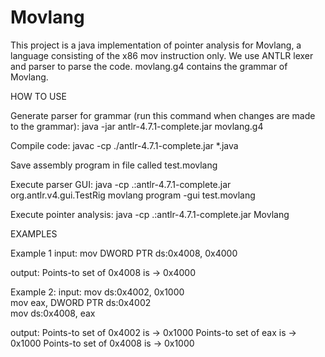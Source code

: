 # Movlang
This project is a java implementation of pointer analysis for Movlang, a language consisting of the x86 mov instruction only. 
We use ANTLR lexer and parser to parse the code. 
movlang.g4 contains the grammar of Movlang.

HOW TO USE

Generate parser for grammar (run this command when changes are made to the grammar):
java -jar antlr-4.7.1-complete.jar movlang.g4

Compile code:
javac -cp ./antlr-4.7.1-complete.jar *.java

Save assembly program in file called test.movlang 

Execute parser GUI:
java -cp .:antlr-4.7.1-complete.jar org.antlr.v4.gui.TestRig movlang program -gui test.movlang

Execute pointer analysis:
java -cp .:antlr-4.7.1-complete.jar Movlang

EXAMPLES

Example 1
input:
mov DWORD PTR ds:0x4008, 0x4000 

output:
Points-to set of 0x4008 is 
 -> 0x4000

Example 2:
input:
mov ds:0x4002, 0x1000	
mov eax, DWORD PTR ds:0x4002	
mov ds:0x4008, eax

output:
Points-to set of 0x4002 is 
 -> 0x1000
Points-to set of eax is 
 -> 0x1000
Points-to set of 0x4008 is 
 -> 0x1000




 
